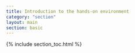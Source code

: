 ```yaml
---
title: Introduction to the hands-on environment
category: "section"
layout: main
section: basic
---
```

{% include section_toc.html %}
